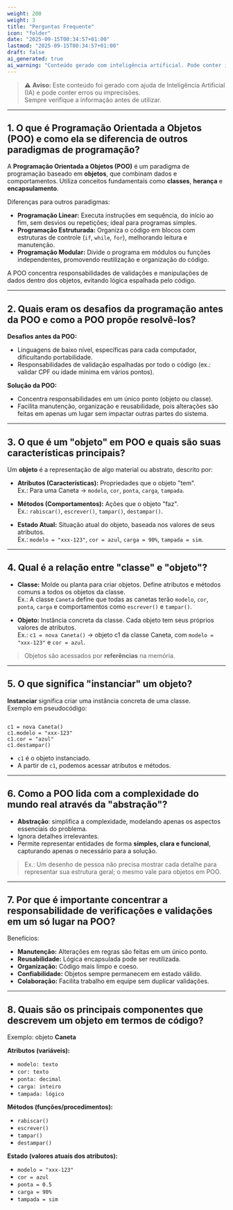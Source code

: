 ```yaml
---
weight: 200
weight: 3
title: "Perguntas Frequente"
icon: "folder"
date: "2025-09-15T00:34:57+01:00"
lastmod: "2025-09-15T00:34:57+01:00"
draft: false
ai_generated: true
ai_warning: "Conteúdo gerado com inteligência artificial. Pode conter imprecisões ou erros."
---
```


> ⚠️ **Aviso:** Este conteúdo foi gerado com ajuda de Inteligência Artificial (IA) e pode conter erros ou imprecisões.  
> Sempre verifique a informação antes de utilizar.

---

## 1. O que é Programação Orientada a Objetos (POO) e como ela se diferencia de outros paradigmas de programação?

A **Programação Orientada a Objetos (POO)** é um paradigma de programação baseado em **objetos**, que combinam dados e comportamentos. Utiliza conceitos fundamentais como **classes**, **herança** e **encapsulamento**.

Diferenças para outros paradigmas:

- **Programação Linear:** Executa instruções em sequência, do início ao fim, sem desvios ou repetições; ideal para programas simples.
- **Programação Estruturada:** Organiza o código em blocos com estruturas de controle (`if`, `while`, `for`), melhorando leitura e manutenção.
- **Programação Modular:** Divide o programa em módulos ou funções independentes, promovendo reutilização e organização do código.

A POO concentra responsabilidades de validações e manipulações de dados dentro dos objetos, evitando lógica espalhada pelo código.

---

## 2. Quais eram os desafios da programação antes da POO e como a POO propõe resolvê-los?

**Desafios antes da POO:**

- Linguagens de baixo nível, específicas para cada computador, dificultando portabilidade.
- Responsabilidades de validação espalhadas por todo o código (ex.: validar CPF ou idade mínima em vários pontos).

**Solução da POO:**

- Concentra responsabilidades em um único ponto (objeto ou classe).
- Facilita manutenção, organização e reusabilidade, pois alterações são feitas em apenas um lugar sem impactar outras partes do sistema.

---

## 3. O que é um "objeto" em POO e quais são suas características principais?

Um **objeto** é a representação de algo material ou abstrato, descrito por:

- **Atributos (Características):** Propriedades que o objeto "tem".  
  Ex.: Para uma Caneta → `modelo`, `cor`, `ponta`, `carga`, `tampada`.

- **Métodos (Comportamentos):** Ações que o objeto "faz".  
  Ex.: `rabiscar()`, `escrever()`, `tampar()`, `destampar()`.

- **Estado Atual:** Situação atual do objeto, baseada nos valores de seus atributos.  
  Ex.: `modelo = "xxx-123"`, `cor = azul`, `carga = 90%`, `tampada = sim`.

---

## 4. Qual é a relação entre "classe" e "objeto"?

- **Classe:** Molde ou planta para criar objetos. Define atributos e métodos comuns a todos os objetos da classe.  
  Ex.: A classe `Caneta` define que todas as canetas terão `modelo`, `cor`, `ponta`, `carga` e comportamentos como `escrever()` e `tampar()`.

- **Objeto:** Instância concreta da classe. Cada objeto tem seus próprios valores de atributos.  
  Ex.: `c1 = nova Caneta()` → objeto c1 da classe Caneta, com `modelo = "xxx-123"` e `cor = azul`.

> Objetos são acessados por **referências** na memória.

---

## 5. O que significa "instanciar" um objeto?

**Instanciar** significa criar uma instância concreta de uma classe.  
Exemplo em pseudocódigo:

```

c1 = nova Caneta()
c1.modelo = "xxx-123"
c1.cor = "azul"
c1.destampar()

```

- `c1` é o objeto instanciado.
- A partir de `c1`, podemos acessar atributos e métodos.

---

## 6. Como a POO lida com a complexidade do mundo real através da "abstração"?

- **Abstração**: simplifica a complexidade, modelando apenas os aspectos essenciais do problema.
- Ignora detalhes irrelevantes.
- Permite representar entidades de forma **simples, clara e funcional**, capturando apenas o necessário para a solução.

> Ex.: Um desenho de pessoa não precisa mostrar cada detalhe para representar sua estrutura geral; o mesmo vale para objetos em POO.

---

## 7. Por que é importante concentrar a responsabilidade de verificações e validações em um só lugar na POO?

Benefícios:

- **Manutenção:** Alterações em regras são feitas em um único ponto.
- **Reusabilidade:** Lógica encapsulada pode ser reutilizada.
- **Organização:** Código mais limpo e coeso.
- **Confiabilidade:** Objetos sempre permanecem em estado válido.
- **Colaboração:** Facilita trabalho em equipe sem duplicar validações.

---

## 8. Quais são os principais componentes que descrevem um objeto em termos de código?

Exemplo: objeto **Caneta**

**Atributos (variáveis):**

- `modelo: texto`
- `cor: texto`
- `ponta: decimal`
- `carga: inteiro`
- `tampada: lógico`

**Métodos (funções/procedimentos):**

- `rabiscar()`
- `escrever()`
- `tampar()`
- `destampar()`

**Estado (valores atuais dos atributos):**

- `modelo = "xxx-123"`
- `cor = azul`
- `ponta = 0.5`
- `carga = 90%`
- `tampada = sim`

